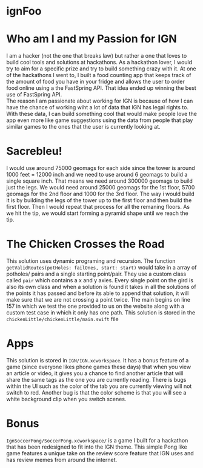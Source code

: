# ignFoo
# Who am I and my Passion for IGN  
I am a hacker (not the one that breaks law) but rather a one that loves to build cool tools and solutions at hackathons. As a hackathon lover, I would try to aim for a specific prize and try to build something crazy with it. At one of the hackathons I went to, I built a food counting app that keeps track of the amount of food you have in your fridge and allows the user to order food online using a the FastSpring API. That idea ended up winning the best use of FastSpring API.  
The reason I am passionate about working for IGN is because of how I can have the chance of working wiht a lot of data that IGN has legal rights to. With these data, I can build something cool that would make people love the app even more like game suggestions using the data from people that play similar games to the ones that the user is currently looking at.  
# Sacrebleu! 
I would use around 75000 geomags for each side since the tower is around 1000 feet = 12000 inch and we need to use around 6 geomags to build a single square inch. That means we need around 300000 geomags to build just the legs. We would need around 25000 geomags for the 1st floor, 5700 geomags for the 2nd floor and 1000 for the 3rd floor. The way i would build it is by building the legs of the tower up to the first floor and then build the first floor. Then I would repeat that process for all the remaning floors. As we hit the tip, we would start forming a pyramid shape until we reach the tip.  
# The Chicken Crosses the Road  
This solution uses dynamic programing and recursion. The function `getValidRoutes(potHoles: failOnes, start: start)` would take in a array of potholes/ pairs and a single starting point/pair. They use a custom class called `pair` which contains a x and y axies. Every single point on the gird is also its own class and when a solution is found it takes in all the solutions of the points it has passed and before its able to append that solution, it will make sure that we are not crossing a point twice. The  main begins on line 157 in which we test the one provided to us on the website along with a custom test case in which it only has one path. This solution is stored in the `chickenLittle/chickenLittle/main.swift` file
# Apps
This solution is stored in `IGN/IGN.xcworkspace`. It has a bonus feature of a game (since everyone likes phone games these days) that when you view an article or video, it gives you a chance to find another article that will share the same tags as the one you are currently reading. There is bugs within the UI such as the color of the tab you are currently viewing will not switch to red. Another bug is that the color scheme is that you will see a white background clip when you switch scenes.  
# Bonus
`IgnSoccerPong/SoccerPong.xcworkspace/` is a game I built for a hackathon that has been redesigned to fit into the IGN theme. This simple Pong like game features a unique take on the review score feature that IGN uses and has review memes from around the internet. 
